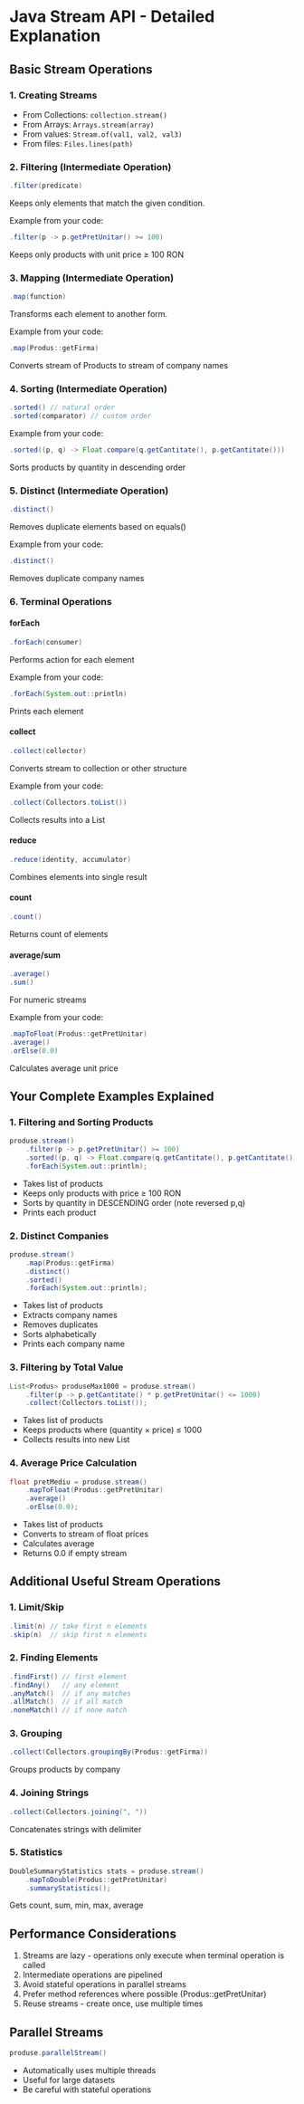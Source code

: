 # Java Stream API - Detailed Explanation

## Basic Stream Operations

### 1. Creating Streams
- From Collections: `collection.stream()`
- From Arrays: `Arrays.stream(array)`
- From values: `Stream.of(val1, val2, val3)`
- From files: `Files.lines(path)`

### 2. Filtering (Intermediate Operation)
```java
.filter(predicate)
```
Keeps only elements that match the given condition.

Example from your code:
```java
.filter(p -> p.getPretUnitar() >= 100)
```
Keeps only products with unit price ≥ 100 RON

### 3. Mapping (Intermediate Operation)
```java
.map(function)
```
Transforms each element to another form.

Example from your code:
```java
.map(Produs::getFirma)
```
Converts stream of Products to stream of company names

### 4. Sorting (Intermediate Operation)
```java
.sorted() // natural order
.sorted(comparator) // custom order
```

Example from your code:
```java
.sorted((p, q) -> Float.compare(q.getCantitate(), p.getCantitate()))
```
Sorts products by quantity in descending order

### 5. Distinct (Intermediate Operation)
```java
.distinct()
```
Removes duplicate elements based on equals()

Example from your code:
```java
.distinct()
```
Removes duplicate company names

### 6. Terminal Operations

#### forEach
```java
.forEach(consumer)
```
Performs action for each element

Example from your code:
```java
.forEach(System.out::println)
```
Prints each element

#### collect
```java
.collect(collector)
```
Converts stream to collection or other structure

Example from your code:
```java
.collect(Collectors.toList())
```
Collects results into a List

#### reduce
```java
.reduce(identity, accumulator)
```
Combines elements into single result

#### count
```java
.count()
```
Returns count of elements

#### average/sum
```java
.average()
.sum()
```
For numeric streams

Example from your code:
```java
.mapToFloat(Produs::getPretUnitar)
.average()
.orElse(0.0)
```
Calculates average unit price

## Your Complete Examples Explained

### 1. Filtering and Sorting Products
```java
produse.stream()
    .filter(p -> p.getPretUnitar() >= 100)
    .sorted((p, q) -> Float.compare(q.getCantitate(), p.getCantitate()))
    .forEach(System.out::println);
```
- Takes list of products
- Keeps only products with price ≥ 100 RON
- Sorts by quantity in DESCENDING order (note reversed p,q)
- Prints each product

### 2. Distinct Companies
```java
produse.stream()
    .map(Produs::getFirma)
    .distinct()
    .sorted()
    .forEach(System.out::println);
```
- Takes list of products
- Extracts company names
- Removes duplicates
- Sorts alphabetically
- Prints each company name

### 3. Filtering by Total Value
```java
List<Produs> produseMax1000 = produse.stream()
    .filter(p -> p.getCantitate() * p.getPretUnitar() <= 1000)
    .collect(Collectors.toList());
```
- Takes list of products
- Keeps products where (quantity × price) ≤ 1000
- Collects results into new List

### 4. Average Price Calculation
```java
float pretMediu = produse.stream()
    .mapToFloat(Produs::getPretUnitar)
    .average()
    .orElse(0.0);
```
- Takes list of products
- Converts to stream of float prices
- Calculates average
- Returns 0.0 if empty stream

## Additional Useful Stream Operations

### 1. Limit/Skip
```java
.limit(n) // take first n elements
.skip(n)  // skip first n elements
```

### 2. Finding Elements
```java
.findFirst() // first element
.findAny()   // any element
.anyMatch()  // if any matches
.allMatch()  // if all match
.noneMatch() // if none match
```

### 3. Grouping
```java
.collect(Collectors.groupingBy(Produs::getFirma))
```
Groups products by company

### 4. Joining Strings
```java
.collect(Collectors.joining(", "))
```
Concatenates strings with delimiter

### 5. Statistics
```java
DoubleSummaryStatistics stats = produse.stream()
    .mapToDouble(Produs::getPretUnitar)
    .summaryStatistics();
```
Gets count, sum, min, max, average

## Performance Considerations

1. Streams are lazy - operations only execute when terminal operation is called
2. Intermediate operations are pipelined
3. Avoid stateful operations in parallel streams
4. Prefer method references where possible (Produs::getPretUnitar)
5. Reuse streams - create once, use multiple times

## Parallel Streams

```java
produse.parallelStream()
```
- Automatically uses multiple threads
- Useful for large datasets
- Be careful with stateful operations